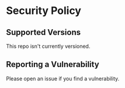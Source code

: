 # Security Policy

## Supported Versions

This repo isn't currently versioned. 

## Reporting a Vulnerability

Please open an issue if you find a vulnerability.
